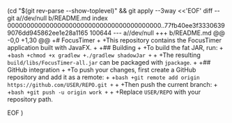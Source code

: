  (cd "$(git rev-parse --show-toplevel)" && git apply --3way <<'EOF' 
diff --git a//dev/null b/README.md
index 0000000000000000000000000000000000000000..77fb40ee3f33306399076dd945862ee1e28a1165 100644
--- a//dev/null
+++ b/README.md
@@ -0,0 +1,30 @@
+# FocusTimer
+
+This repository contains the FocusTimer application built with JavaFX.
+
+## Building
+
+To build the fat JAR, run:
+
+```bash
+chmod +x gradlew
+./gradlew shadowJar
+```
+
+The resulting `build/libs/FocusTimer-all.jar` can be packaged with `jpackage`.
+
+## GitHub integration
+
+To push your changes, first create a GitHub repository and add it as a remote:
+
+```bash
+git remote add origin https://github.com/USER/REPO.git
+```
+
+Then push the current branch:
+
+```bash
+git push -u origin work
+```
+
+Replace `USER/REPO` with your repository path.
 
EOF
)
